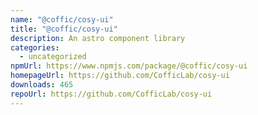 ```yaml
---
name: "@coffic/cosy-ui"
title: "@coffic/cosy-ui"
description: An astro component library
categories:
  - uncategorized
npmUrl: https://www.npmjs.com/package/@coffic/cosy-ui
homepageUrl: https://github.com/CofficLab/cosy-ui
downloads: 465
repoUrl: https://github.com/CofficLab/cosy-ui
---
```

